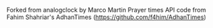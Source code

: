Forked from analogclock by Marco Martin
Prayer times API code from Fahim Shahriar's AdhanTimes (https://github.com/f4him/AdhanTimes)